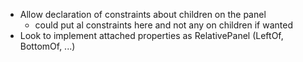 ﻿
- Allow declaration of constraints about children on the panel
	- could put al constraints here and not any on children if wanted
- Look to implement attached properties as RelativePanel (LeftOf, BottomOf, ...)